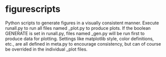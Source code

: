# figurescripts
Python scripts to generate figures in a visually consistent manner.
Execute runall.py to run all files named <filename>_plot.py to produce plots.
If the boolean GENERATE is set in runall.py, files named <filename>_gen.py will be run first to produce data for plotting.
Settings like matplotlib style, color definitions, etc., are all defined in meta.py to encourage consistency, but can of course be overrided in the individual _plot files.